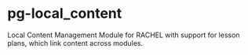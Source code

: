 # pg-local_content
Local Content Management Module for RACHEL with support for lesson plans, which link content across modules.
